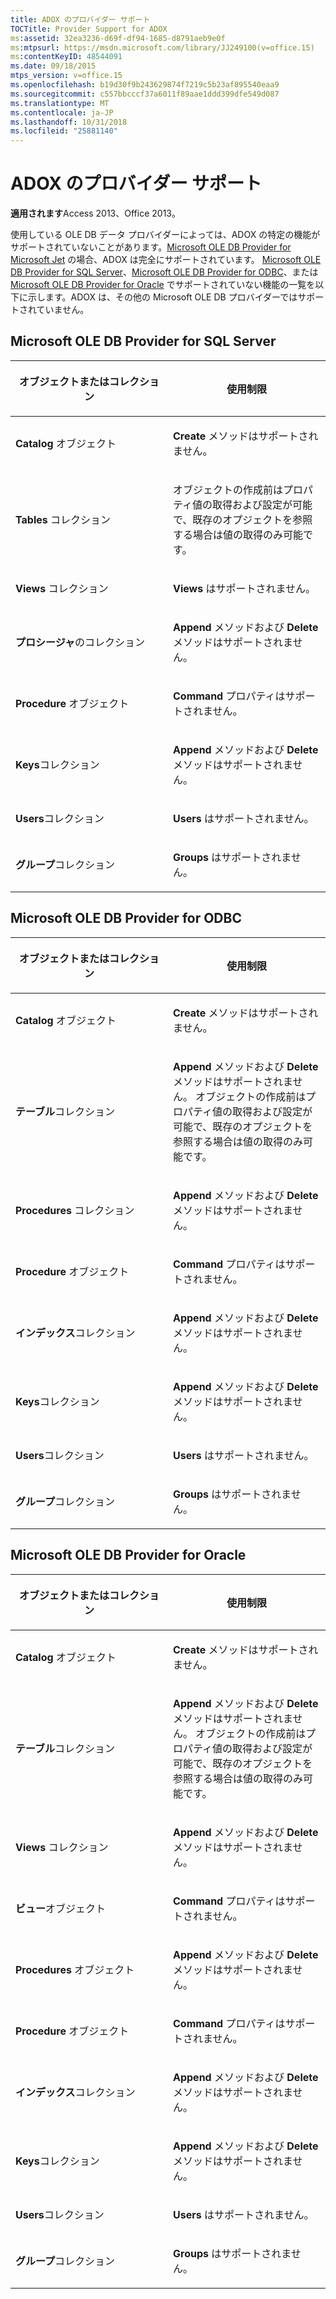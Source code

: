 ```yaml
---
title: ADOX のプロバイダー サポート
TOCTitle: Provider Support for ADOX
ms:assetid: 32ea3236-d69f-df94-1685-d8791aeb9e0f
ms:mtpsurl: https://msdn.microsoft.com/library/JJ249100(v=office.15)
ms:contentKeyID: 48544091
ms.date: 09/18/2015
mtps_version: v=office.15
ms.openlocfilehash: b19d30f9b243629874f7219c5b23af895540eaa9
ms.sourcegitcommit: c557bbcccf37a6011f89aae1ddd399dfe549d087
ms.translationtype: MT
ms.contentlocale: ja-JP
ms.lasthandoff: 10/31/2018
ms.locfileid: "25881140"
---
```

# <a name="provider-support-for-adox"></a>ADOX のプロバイダー サポート


**適用されます**Access 2013、Office 2013。

使用している OLE DB データ プロバイダーによっては、ADOX の特定の機能がサポートされていないことがあります。[Microsoft OLE DB Provider for Microsoft Jet](microsoft-ole-db-provider-for-microsoft-jet.md) の場合、ADOX は完全にサポートされています。 [Microsoft OLE DB Provider for SQL Server](microsoft-ole-db-provider-for-sql-server.md)、[Microsoft OLE DB Provider for ODBC](microsoft-ole-db-provider-for-odbc.md)、または [Microsoft OLE DB Provider for Oracle](microsoft-ole-db-provider-for-oracle.md) でサポートされていない機能の一覧を以下に示します。ADOX は、その他の Microsoft OLE DB プロバイダーではサポートされていません。

## <a name="microsoft-ole-db-provider-for-sql-server"></a>Microsoft OLE DB Provider for SQL Server

<table>
<colgroup>
<col style="width: 50%" />
<col style="width: 50%" />
</colgroup>
<thead>
<tr class="header">
<th><p>オブジェクトまたはコレクション</p></th>
<th><p>使用制限</p></th>
</tr>
</thead>
<tbody>
<tr class="odd">
<td><p><strong>Catalog</strong> オブジェクト</p></td>
<td><p><strong>Create</strong> メソッドはサポートされません。</p></td>
</tr>
<tr class="even">
<td><p><strong>Tables</strong> コレクション</p></td>
<td><p>オブジェクトの作成前はプロパティ値の取得および設定が可能で、既存のオプジェクトを参照する場合は値の取得のみ可能です。</p></td>
</tr>
<tr class="odd">
<td><p><strong>Views</strong> コレクション</p></td>
<td><p><strong>Views</strong> はサポートされません。</p></td>
</tr>
<tr class="even">
<td><p><strong>プロシージャ</strong>のコレクション</p></td>
<td><p><strong>Append</strong> メソッドおよび <strong>Delete</strong> メソッドはサポートされません。</p></td>
</tr>
<tr class="odd">
<td><p><strong>Procedure</strong> オブジェクト</p></td>
<td><p><strong>Command</strong> プロパティはサポートされません。</p></td>
</tr>
<tr class="even">
<td><p><strong>Keys</strong>コレクション</p></td>
<td><p><strong>Append</strong> メソッドおよび <strong>Delete</strong> メソッドはサポートされません。</p></td>
</tr>
<tr class="odd">
<td><p><strong>Users</strong>コレクション</p></td>
<td><p><strong>Users</strong> はサポートされません。</p></td>
</tr>
<tr class="even">
<td><p><strong>グループ</strong>コレクション</p></td>
<td><p><strong>Groups</strong> はサポートされません。</p></td>
</tr>
</tbody>
</table>


## <a name="microsoft-ole-db-provider-for-odbc"></a>Microsoft OLE DB Provider for ODBC

<table>
<colgroup>
<col style="width: 50%" />
<col style="width: 50%" />
</colgroup>
<thead>
<tr class="header">
<th><p>オブジェクトまたはコレクション</p></th>
<th><p>使用制限</p></th>
</tr>
</thead>
<tbody>
<tr class="odd">
<td><p><strong>Catalog</strong> オブジェクト</p></td>
<td><p><strong>Create</strong> メソッドはサポートされません。</p></td>
</tr>
<tr class="even">
<td><p><strong>テーブル</strong>コレクション</p></td>
<td><p><strong>Append</strong> メソッドおよび <strong>Delete</strong> メソッドはサポートされません。
 オブジェクトの作成前はプロパティ値の取得および設定が可能で、既存のオプジェクトを参照する場合は値の取得のみ可能です。</p></td>
</tr>
<tr class="odd">
<td><p><strong>Procedures</strong> コレクション</p></td>
<td><p><strong>Append</strong> メソッドおよび <strong>Delete</strong> メソッドはサポートされません。</p></td>
</tr>
<tr class="even">
<td><p><strong>Procedure</strong> オブジェクト</p></td>
<td><p><strong>Command</strong> プロパティはサポートされません。</p></td>
</tr>
<tr class="odd">
<td><p><strong>インデックス</strong>コレクション</p></td>
<td><p><strong>Append</strong> メソッドおよび <strong>Delete</strong> メソッドはサポートされません。</p></td>
</tr>
<tr class="even">
<td><p><strong>Keys</strong>コレクション</p></td>
<td><p><strong>Append</strong> メソッドおよび <strong>Delete</strong> メソッドはサポートされません。</p></td>
</tr>
<tr class="odd">
<td><p><strong>Users</strong>コレクション</p></td>
<td><p><strong>Users</strong> はサポートされません。</p></td>
</tr>
<tr class="even">
<td><p><strong>グループ</strong>コレクション</p></td>
<td><p><strong>Groups</strong> はサポートされません。</p></td>
</tr>
</tbody>
</table>


## <a name="microsoft-ole-db-provider-for-oracle"></a>Microsoft OLE DB Provider for Oracle

<table>
<colgroup>
<col style="width: 50%" />
<col style="width: 50%" />
</colgroup>
<thead>
<tr class="header">
<th><p>オブジェクトまたはコレクション</p></th>
<th><p>使用制限</p></th>
</tr>
</thead>
<tbody>
<tr class="odd">
<td><p><strong>Catalog</strong> オブジェクト</p></td>
<td><p><strong>Create</strong> メソッドはサポートされません。</p></td>
</tr>
<tr class="even">
<td><p><strong>テーブル</strong>コレクション</p></td>
<td><p><strong>Append</strong> メソッドおよび <strong>Delete</strong> メソッドはサポートされません。
 オブジェクトの作成前はプロパティ値の取得および設定が可能で、既存のオプジェクトを参照する場合は値の取得のみ可能です。</p></td>
</tr>
<tr class="odd">
<td><p><strong>Views</strong> コレクション</p></td>
<td><p><strong>Append</strong> メソッドおよび <strong>Delete</strong> メソッドはサポートされません。</p></td>
</tr>
<tr class="even">
<td><p><strong>ビュー</strong>オブジェクト</p></td>
<td><p><strong>Command</strong> プロパティはサポートされません。</p></td>
</tr>
<tr class="odd">
<td><p><strong>Procedures</strong> オブジェクト</p></td>
<td><p><strong>Append</strong> メソッドおよび <strong>Delete</strong> メソッドはサポートされません。</p></td>
</tr>
<tr class="even">
<td><p><strong>Procedure</strong> オブジェクト</p></td>
<td><p><strong>Command</strong> プロパティはサポートされません。</p></td>
</tr>
<tr class="odd">
<td><p><strong>インデックス</strong>コレクション</p></td>
<td><p><strong>Append</strong> メソッドおよび <strong>Delete</strong> メソッドはサポートされません。</p></td>
</tr>
<tr class="even">
<td><p><strong>Keys</strong>コレクション</p></td>
<td><p><strong>Append</strong> メソッドおよび <strong>Delete</strong> メソッドはサポートされません。</p></td>
</tr>
<tr class="odd">
<td><p><strong>Users</strong>コレクション</p></td>
<td><p><strong>Users</strong> はサポートされません。</p></td>
</tr>
<tr class="even">
<td><p><strong>グループ</strong>コレクション</p></td>
<td><p><strong>Groups</strong> はサポートされません。</p></td>
</tr>
</tbody>
</table>

